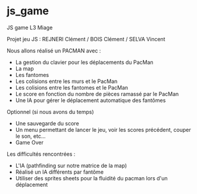# js_game
JS game L3 Miage

Projet jeu JS :
REJNERI Clément / BOIS Clément / SELVA Vincent

Nous allons réalisé un PACMAN avec :

- La gestion du clavier pour les déplacements du PacMan
- La map
- Les fantomes
- Les colisions entre les murs et le PacMan
- Les colisions entre les fantomes et le PacMan
- Le score en fonction du nombre de pièces ramassé par le PacMan
- Une IA pour gérer le déplacement automatique des fantômes



Optionnel (si nous avons du temps)
- Une sauvegarde du score
- Un menu permettant de lancer le jeu, voir les scores précédent, couper le son, etc...
- Game Over

Les difficultés rencontrées :
- L'IA (pathfinding sur notre matrice de la map)
- Réalisé un IA différents par fantôme
- Utiliser des sprites sheets pour la fluidité du pacman lors d'un déplacement
